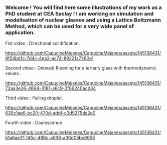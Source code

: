 ### Welcome ! You will find here some illustrations of my work as a PhD student at CEA Saclay ! I am working on simulation and modelisation of nuclear glasses and using a Lattice Boltzmann Method, which can be used for a very wide panel of application.

Fist video : Directional solidification. 


<!--
**CapucineMejanes/CapucineMejanes** is a ✨ _special_ ✨ repository because its `README.md` (this file) appears on your GitHub profile.

Here are some ideas to get you started:

- 🔭 I’m currently working on ...
- 🌱 I’m currently learning ...
- 👯 I’m looking to collaborate on ...
- 🤔 I’m looking for help with ...
- 💬 Ask me about ...
- 📫 How to reach me: ...




- 😄 Pronouns: ...
- ⚡ Fun fact: ...
-->

https://github.com/CapucineMejanes/CapucineMejanes/assets/145136431/9f54bd1c-7d4c-4ea3-ac74-89221a7260e1


Second video : Ostwald Ripening for a ternary glass with thermodynamic values.


https://github.com/CapucineMejanes/CapucineMejanes/assets/145136431/72aa3e36-4694-4191-a6c9-3f89240acd34


Third video : Falling droplet.




https://github.com/CapucineMejanes/CapucineMejanes/assets/145136431/630c1ae6-bc20-470d-addf-c3d5275da2e0


Fourth video : Coalescence




https://github.com/CapucineMejanes/CapucineMejanes/assets/145136431/b1a6ae7f-145c-486c-a036-a30d05bc6953






